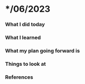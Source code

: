 # */06/2023


### What I did today


### What I learned


### What my plan going forward is


### Things to look at


### References